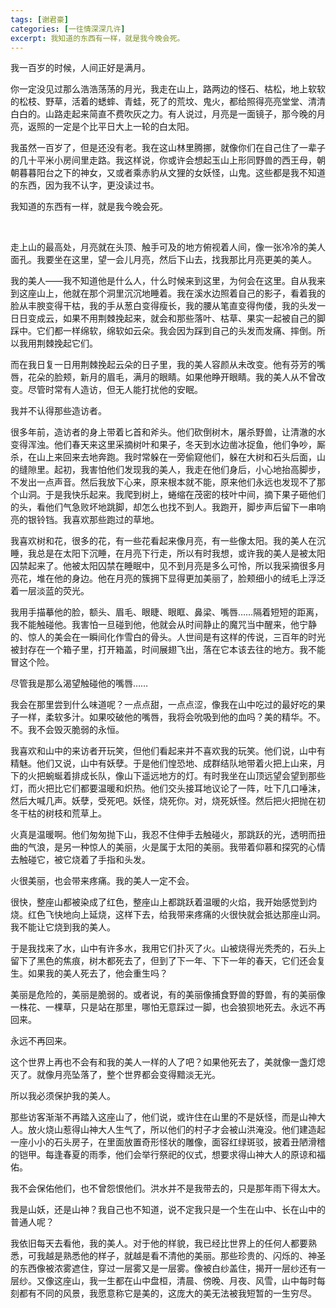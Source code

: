 ```yaml
---
tags: [谢君豪]
categories: [一往情深深几许]
excerpt: 我知道的东西有一样，就是我今晚会死。
---
```




我一百岁的时候，人间正好是满月。

你一定没见过那么浩浩荡荡的月光，我走在山上，路两边的怪石、枯松，地上软软的松枝、野草，活着的蟋蟀、青蛙，死了的荒坟、鬼火，都给照得亮亮堂堂、清清白白的。山路走起来简直不费吹灰之力。有人说过，月亮是一面镜子，那今晚的月亮，返照的一定是个比平日大上一轮的白太阳。

我虽然一百岁了，但是还没有老。我在这山林里腾挪，就像你们在自己住了一辈子的几十平米小房间里走路。我这样说，你或许会想起玉山上形同野兽的西王母，朝朝暮暮阳台之下的神女，又或者乘赤豹从文狸的女妖怪，山鬼。这些都是我不知道的东西，因为我不认字，更没读过书。

我知道的东西有一样，就是我今晚会死。

<br/>

走上山的最高处，月亮就在头顶、触手可及的地方俯视着人间，像一张冷冷的美人面孔。我要坐在这里，望一会儿月亮，然后下山去，找我那比月亮更美的美人。

我的美人——我不知道他是什么人，什么时候来到这里，为何会在这里。自从我来到这座山上，他就在那个洞里沉沉地睡着。我在溪水边照着自己的影子，看着我的脸从丰腴变得干枯，我的手从葱白变得瘦长，我的腰从笔直变得佝偻，我的头发一日日变成云，如果不用荆棘挽起来，就会和那些落叶、枯草、果实一起被自己的脚踩中。它们都一样绵软，绵软如云朵。我会因为踩到自己的头发而发痛、摔倒。所以我用荆棘挽起它们。

而在我日复一日用荆棘挽起云朵的日子里，我的美人容颜从未改变。他有芬芳的嘴唇，花朵的脸颊，新月的眉毛，满月的眼睛。如果他睁开眼睛。我的美人从不曾改变。尽管时常有人造访，但无人能打扰他的安眠。

我并不认得那些造访者。

很多年前，造访者的身上带着匕首和斧头。他们砍倒树木，屠杀野兽，让清澈的水变得浑浊。他们春天来这里采摘树叶和果子，冬天到水边凿冰捉鱼，他们争吵，厮杀，在山上来回来去地奔跑。我时常躲在一旁偷窥他们，躲在大树和石头后面，山的缝隙里。起初，我害怕他们发现我的美人，我走在他们身后，小心地抬高脚步，不发出一点声音。然后我放下心来，原来根本就不能，原来他们永远也发现不了那个山洞。于是我快乐起来。我爬到树上，蜷缩在茂密的枝叶中间，摘下果子砸他们的头，看他们气急败坏地跳脚，却怎么也找不到人。我跑开，脚步声后留下一串响亮的银铃铛。我喜欢那些跑过的草地。

我喜欢树和花，很多的花，有一些花看起来像月亮，有一些像太阳。我的美人在沉睡，我总是在太阳下沉睡，在月亮下行走，所以有时我想，或许我的美人是被太阳囚禁起来了。他被太阳囚禁在睡眠中，见不到月亮是多么可怜，所以我采摘很多月亮花，堆在他的身边。他在月亮的簇拥下显得更加美丽了，脸颊细小的绒毛上浮泛着一层淡蓝的荧光。

我用手描摹他的脸，额头、眉毛、眼睫、眼眶、鼻梁、嘴唇……隔着短短的距离，我不能触碰他。我害怕一旦碰到他，他就会从时间静止的魔咒当中醒来，他宁静的、惊人的美会在一瞬间化作雪白的骨头。人世间是有这样的传说，三百年的时光被封存在一个箱子里，打开箱盖，时间展翅飞出，落在它本该去往的地方。我不能冒这个险。

尽管我是那么渴望触碰他的嘴唇……

我会在那里尝到什么味道呢？一点点甜，一点点涩，像我在山中吃过的最好吃的果子一样，柔软多汁。如果咬破他的嘴唇，我将会吮吸到他的血吗？美的精华。不。不。我不会毁灭脆弱的永恒。

我喜欢和山中的来访者开玩笑，但他们看起来并不喜欢我的玩笑。他们说，山中有精魅。他们又说，山中有妖孽。于是他们惶恐地、成群结队地带着火把上山来，月下的火把蜿蜒着排成长队，像山下遥远地方的灯。有时我坐在山顶远望会望到那些灯，而火把比它们都要温暖和炽热。他们交头接耳地议论了一阵，吐下几口唾沫，然后大喊几声。妖孽，受死吧。妖怪，烧死你。对，烧死妖怪。然后把火把抛在初冬干枯的树枝和荒草上。

火真是温暖啊。他们匆匆抛下山，我忍不住伸手去触碰火，那跳跃的光，透明而扭曲的气浪，是另一种惊人的美丽，火是属于太阳的美丽。我带着仰慕和探究的心情去触碰它，被它烧着了手指和头发。

火很美丽，也会带来疼痛。我的美人一定不会。

很快，整座山都被染成了红色，整座山上都跳跃着温暖的火焰，我开始感觉到灼烧。红色飞快地向上延烧，这样下去，给我带来疼痛的火很快就会抵达那座山洞。我不能让它烧到我的美人。

于是我找来了水，山中有许多水，我用它们扑灭了火。山被烧得光秃秃的，石头上留下了黑色的焦痕，树木都死去了，但到了下一年、下下一年的春天，它们还会复生。如果我的美人死去了，他会重生吗？

美丽是危险的，美丽是脆弱的。或者说，有的美丽像捕食野兽的野兽，有的美丽像一株花、一棵草，只是站在那里，哪怕无意踩过一脚，也会狼狈地死去。永远不再回来。

永远不再回来。

这个世界上再也不会有和我的美人一样的人了吧？如果他死去了，美就像一盏灯熄灭了。就像月亮坠落了，整个世界都会变得黯淡无光。

所以我必须保护我的美人。



那些访客渐渐不再踏入这座山了，他们说，或许住在山里的不是妖怪，而是山神大人。放火烧山惹得山神大人生气了，所以他们的村子才会被山洪淹没。他们建造起一座小小的石头房子，在里面放置奇形怪状的雕像，面容红绿斑驳，披着丑陋滑稽的铠甲。每逢春夏的雨季，他们会举行祭祀的仪式，想要求得山神大人的原谅和福佑。

我不会保佑他们，也不曾怨恨他们。洪水并不是我带去的，只是那年雨下得太大。

我是山妖，还是山神？我自己也不知道，说不定我只是一个生在山中、长在山中的普通人呢？

我依旧每天去看他，我的美人。对于他的样貌，我已经比世界上的任何人都要熟悉，可我越是熟悉他的样子，就越是看不清他的美丽。那些珍贵的、闪烁的、神圣的东西像被浓雾遮住，穿过一层雾又是一层雾。像被白纱盖住，揭开一层纱还有一层纱。又像这座山，我一生都在山中盘桓，清晨、傍晚、月夜、风雪，山中每时每刻都有不同的风景，我愿意称它是美的，这庞大的美无法被我短暂的一生穷尽。

